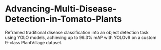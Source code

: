 # Advancing-Multi-Disease-Detection-in-Tomato-Plants
Reframed traditional disease classification into an object detection task using YOLO models, achieving up to 96.3% mAP with YOLOv9 on a custom 9-class PlantVillage dataset.
